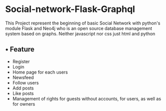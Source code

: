 # Social-network-Flask-Graphql

This Project represent the beginning of basic Social Network with python's module Flask and Neo4j who is an open source database management system based on graphs.
Neither javascript nor css just html and python

## • Feature
- Register
- Login
- Home page for each users
- Newsfeed
- Follow users
- Add posts
- Like posts
- Management of rights for guests without accounts, for users, as well as for owners
